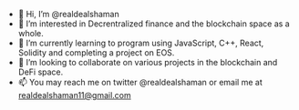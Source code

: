 - 👋 Hi, I’m @realdealshaman
- 👀 I’m interested in Decrentralized finance and the blockchain space as a whole.
- 🌱 I’m currently learning to program using JavaScript, C++, React, Solidity and completing a project on EOS.
- 💞️ I’m looking to collaborate on various projects in the blockchain and DeFi space.
- 📫 You may reach me on twitter @realdealshaman or email me at realdealshaman11@gmail.com

<!---
realdealshaman/realdealshaman is a ✨ special ✨ repository because its `README.md` (this file) appears on your GitHub profile.
You can click the Preview link to take a look at your changes.
--->

